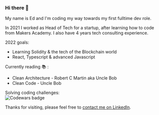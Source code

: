 ### Hi there 👋

My name is Ed and I'm coding my way towards my first fulltime dev role.

In 2021 I worked as Head of Tech for a startup, after learning how to code from Makers Academy. I also have 4 years tech consulting experience.

2022 goals: 
* Learning Solidity & the tech of the Blockchain world
* React, Typescript & advanced Javascript

Currently reading 📚 :
* Clean Architecture - Robert C Martin aka Uncle Bob
* Clean Code - Uncle Bob

Solving coding challenges:  
![Codewars badge](https://www.codewars.com/users/eds-101/badges/large)

Thanks for visiting, please feel free to [contact me on LinkedIn](https://www.linkedin.com/in/edeman-george-3aaa1387/).

